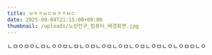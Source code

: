 ```yaml
---
title: ㅂㅈㅈㅂㄷㅂㅈㅈㅂㄷ
date: 2025-09-04T21:15:00+09:00
thumbnail: /uploads/노란전구_컴퓨터_배경화면.jpg
---
```

ㄴㅁㅇㅁㅇㄴㅁㄴㅇㅇㅁㄴㅁㄴㅇㅁㄴㅇㅁㄴㅇㅁㄴㅇㅁㄴㅇㅁㄴㅇㄴㅇㅁㅁㄴㅇ

